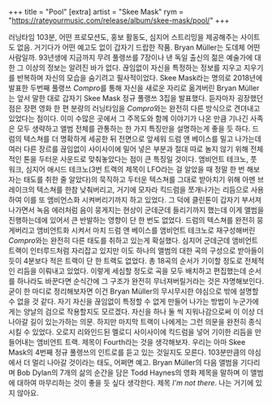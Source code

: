 +++
title = "Pool"
[extra]
artist = "Skee Mask"
rym = "https://rateyourmusic.com/release/album/skee-mask/pool/"
+++

러닝타임 103분, 어떤 프로모션도, 홍보 활동도, 심지어 스트리밍을 제공해주는 사이트도 없음. 거기다가 어떤 예고도 없이
갑자기 드랍한 작품. Bryan M&uuml;ller는 도데체 어떤 사람일까. 93년생에 지금까지 무려 풀렝쓰를 7장이나 낸 독일 출신의
젊은 예술가에 대한 그 이상의 정보는 알려진 바가 없다. 끊임없이 자신을 특정하는 정보를 지우고 지우기를 반복하며 자신의
모습을 숨기려고 필사적이었다. Skee Mask라는 명의로 2018년에 발표한 두번째 풀랭쓰 *Compro*를 통해 자신을 새로운 자리로
옮겨버린 Bryan M&uuml;ller는 앞서 말한 대로 갑자기 Skee Mask 정규 풀랭쓰 3집을 발표했다. 듣자마자 굉장했던 점은 장편
영화 한 편 분량의 러닝타임을 *Compro*와는 완전히 다른 방식으로 견뎌내고 있었다는 점이다. 이미 수많은 곳에서 그 주목도와
함께 이야기가 나온 만큼 기나긴 사족은 모두 생략하고 앨범 전체를 관통하는 한 가지 특징만을 설명하는게 좋을 듯 하다.
드럼의 텍스쳐를 더 명확하게 세공한 뒤 전면으로 앞세워 드럼 앤 베이스를 밀고 나가는데 여러 다른 장르를 끊임없이
사이사이에 밀어 넣은 부분과 절대 따로 놀지 않기 위해 전체적인 톤을 두터운 사운드로 맞춰놓았다는 점이 큰 특징일 것이다.
앰비언트 테크노, 풋 워크, 심지어 애시드 테크노(3번 트랙의 제목이 LFO라는 걸 알았을 때 정말 한 번 해보자는 태도를 취한
줄 알았다)의 묵직하고 두터운 텍스쳐를 그대로 받아치기 위해 아멘 브레이크의 텍스쳐를 한참 낮춰버리고, 거기에 모자라
킥드럼을 쪼개나가는 리듬으로 사용하여 이를 또 앰비언스화 시켜버리기까지 하고 있었다. 그 덕에 클린톤이 갑자기
부서져나가면서 녹음 에러처럼 음이 뭉게지는 현상이 군데군데 들리기까지 했는데 이게 앨범을 진행하는데에 있어서 큰
반발하는 영향이 단 한 번도 없었다. 드럼의 텍스쳐를 완전히 뭉게버리고 앰비언트화 시켜서 마치 드럼 앤 베이스를 앰비언트
테크노로 재구성해버린 *Compro*와는 완전히 다른 태도를 취하고 있는게 확실했다. 심지어 군데군데 앰비언트 트랙이
인터루드처럼 자리잡고 있지만 이도 하나의 앨범의 대한 곡의 구성으로 받아들이듯이 4분보다 적은 트랙이 단 한 트랙도
없었다. 총 18곡의 순서가 기이할 정도로 전체적인 리듬을 이뤄내고 있었다. 이렇게 세심할 정도로 곡을 모두 배치하고
편집했는데 순서를 하나라도 바꾼다면 순식간에 그 구조가 완전히 무너져버릴거라는 것은 자명해보인다. 굳이 한 마디로
정리해보자면 이건 Bryan M&uuml;ller의 무시무시한 야심으로 밖에 설명할 수 없을 것 같다. 자기 자신을 끊임없이 특정할 수
없게 만들어 나가는 방법이 누군가에게는 양날의 검으로 작용할지도 모르겠다. 자신을 하나 둘 씩 지워나감으로써 이 이상 더
나아갈 길이 있는가하는 의문. 하지만 마지막 트랙이 나에게는 그런 의문을 완전히 종식 시킬 수 있었다. 오로지 리와인드된
멜로디 사이사이에 킥드럼을 넣어 기이한 리듬을 만들어내는 앰비언트 트랙. 제목이 Fourth라는 것을 생각해보자. 우리는 아마
Skee Mask의 4번째 정규 풀렝쓰의 인트로를 듣고 있는 것일지도 모른다. 103분만큼의 야심에서 더 멀리 나아갈 것이라는 태도,
어쩌면 예고. Bryan M&uuml;ller의 다음 앨범을 기다리며 Bob Dylan의 7개의 삶의 순간을 담은 Todd Haynes의 영화 제목을
말하며 이 앨범에 대하여 마무리하는 것이 좋을 듯 싶다 생각한다. 제목 *I'm not there*. 나는 거기에 있지 않아요.

